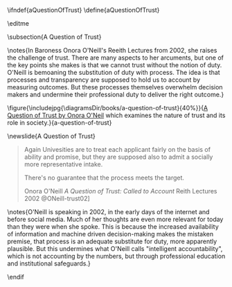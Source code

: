 \ifndef{aQuestionOfTrust}
\define{aQuestionOfTrust}

\editme 

\subsection{A Question of Trust}

\notes{In Baroness Onora O'Neill's Reeith Lectures from 2002, she raises the challenge of trust. There are many aspects to her arcuments, but one of the key points she makes is that we cannot trust without the notion of duty. O'Neill is bemoaning the substitution of duty with process. The idea is that processes and transparency are supposed to hold us to account by measuring outcomes. But these processes themselves overwhelm decision makers and undermine their professional duty to deliver the right outcome.}

\figure{\includejpg{\diagramsDir/books/a-question-of-trust}{40%}}{[A Question of Trust by Onora O'Neil](https://www.bbc.co.uk/programmes/p00gpzfq) which examines the nature of trust and its role in society.}{a-question-of-trust}

\newslide{A Question of Trust}

> Again Univesities are to treat each applicant fairly on the basis of ability and promise, but they are supposed also to admit a socially more representative intake. 
> 
> There's no guarantee that the process meets the target.
>
> Onora O'Neill *A Question of Trust: Called to Account* Reith Lectures 2002 @ONeill-trust02]


\notes{O'Neill is speaking in 2002, in the early days of the internet and before social media. Much of her thoughts are even more relevant for today than they were when she spoke. This is because the increased availability of information and machine driven decision-making makes the mistaken premise, that process is an adequate substitute for duty, more apparently plausible. But this undermines what O'Neill calls "intelligent accountability", which is not accounting by the numbers, but through professional education and institutional safeguards.}

\endif
